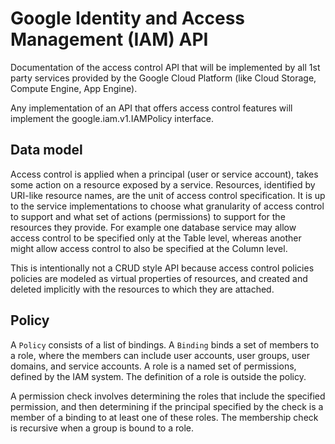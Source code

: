 # Google Identity and Access Management (IAM) API

Documentation of the access control API that will be implemented by all
1st party services provided by the Google Cloud Platform (like Cloud Storage,
Compute Engine, App Engine).

Any implementation of an API that offers access control features
will implement the google.iam.v1.IAMPolicy interface.

## Data model

Access control is applied when a principal (user or service account), takes
some action on a resource exposed by a service. Resources, identified by
URI-like resource names, are the unit of access control specification. It is up to
the service implementations to choose what granularity of access control to
support and what set of actions (permissions) to support for the resources
they provide. For example one database service may allow access control to be
specified only at the Table level, whereas another might allow access control
to also be specified at the Column level.

This is intentionally not a CRUD style API because access control policies
policies are modeled as virtual properties of resources, and created and deleted
implicitly with the resources to which they are attached.

## Policy

A `Policy` consists of a list of bindings. A `Binding` binds a set of members
to a role, where the members can include user accounts, user groups, user
domains, and service accounts. A role is a named set of permissions, defined
by the IAM system. The definition of a role is outside the policy.

A permission check involves determining the roles that include the specified
permission, and then determining if the principal specified by the check is a
member of a binding to at least one of these roles. The membership check is
recursive when a group is bound to a role.